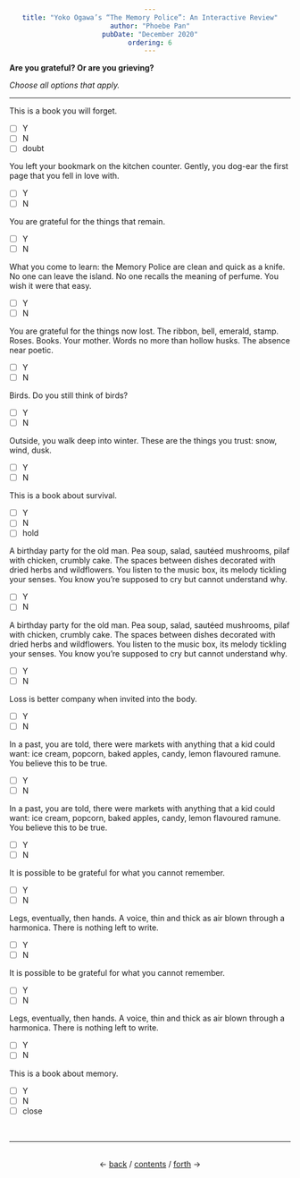 ```yaml
---
title: "Yoko Ogawa’s “The Memory Police”: An Interactive Review"
author: "Phoebe Pan"
pubDate: "December 2020"
ordering: 6
---
```


<style>
    h1, h3, h4 {
        color: rgb(70, 138, 112);
    }
    div {
        text-align: center;
    }
    ul {
        list-style-type: none;
    }
</style>

**Are you grateful? Or are you grieving?**

_Choose all options that apply._

---

This is a book you will forget.

- [ ] Y
- [ ] N
- [ ] doubt

You left your bookmark on the kitchen counter. Gently, you dog-ear the first page that you fell in love with.

- [ ] Y
- [ ] N

You are grateful for the things that remain.

- [ ] Y
- [ ] N

What you come to learn: the Memory Police are clean and quick as a knife. No one can leave the island. No one recalls the meaning of perfume. You wish it were that easy.

- [ ] Y
- [ ] N

You are grateful for the things now lost. The ribbon, bell, emerald, stamp. Roses. Books. Your mother. Words no more than hollow husks. The absence near poetic.

- [ ] Y
- [ ] N

Birds. Do you still think of birds?

- [ ] Y
- [ ] N

Outside, you walk deep into winter. These are the things you trust: snow, wind, dusk.

- [ ] Y
- [ ] N

This is a book about survival.

- [ ] Y
- [ ] N
- [ ] hold

A birthday party for the old man. Pea soup, salad, sautéed mushrooms, pilaf with chicken, crumbly cake. The spaces between dishes decorated with dried herbs and wildflowers. You listen to the music box, its melody tickling your senses. You know you’re supposed to cry but cannot understand why.

- [ ] Y
- [ ] N

A birthday party for the old man. Pea soup, salad, sautéed mushrooms, pilaf with chicken, crumbly cake. The spaces between dishes decorated with dried herbs and wildflowers. You listen to the music box, its melody tickling your senses. You know you’re supposed to cry but cannot understand why.

- [ ] Y
- [ ] N

Loss is better company when invited into the body.

- [ ] Y
- [ ] N

In a past, you are told, there were markets with anything that a kid could want: ice cream, popcorn, baked apples, candy, lemon flavoured ramune. You believe this to be true.

- [ ] Y
- [ ] N

In a past, you are told, there were markets with anything that a kid could want: ice cream, popcorn, baked apples, candy, lemon flavoured ramune. You believe this to be true.

- [ ] Y
- [ ] N

It is possible to be grateful for what you cannot remember.

- [ ] Y
- [ ] N

Legs, eventually, then hands. A voice, thin and thick as air blown through a harmonica. There is nothing left to write.

- [ ] Y
- [ ] N

It is possible to be grateful for what you cannot remember.

- [ ] Y
- [ ] N

Legs, eventually, then hands. A voice, thin and thick as air blown through a harmonica. There is nothing left to write.

- [ ] Y
- [ ] N

This is a book about memory.

- [ ] Y
- [ ] N
- [ ] close

<br>
<hr>
<br>
<div>
← <a href="/zine/z3/05-five-mini-film-reviews">back</a> /
<a href="/zine/z3">contents</a> /
<a href="/zine/z3/07-homewood-cemetery">forth</a> →
</div>
<br>
